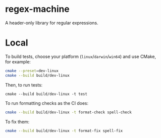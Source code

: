 # regex-machine

A header-only library for regular expressions.

# Local 

To build tests, choose your platform (`linux`/`darwin`/`win64`) and use CMake, for example:
```sh
cmake --preset=dev-linux
cmake --build build/dev-linux
```
Then, to run tests:
```
cmake --build build/dev-linux -t test
```

To run formatting checks as the CI does:
```sh
cmake --build build/dev-linux -t format-check spell-check
```
To fix them:
```sh
cmake --build build/dev-linux -t format-fix spell-fix
```
